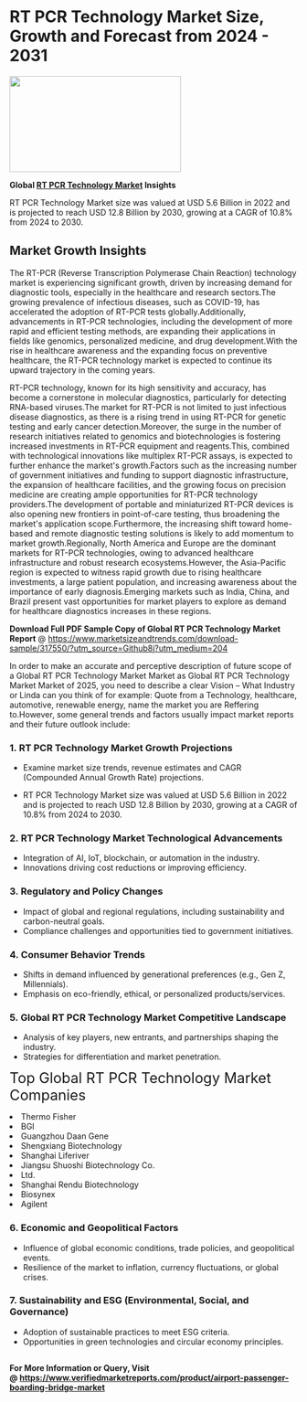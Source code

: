 <H1>RT PCR Technology Market Size, Growth and Forecast from 2024 - 2031</H1><img class="aligncenter size-medium wp-image-584254" src="https://thirdeyenews.in/wp-content/uploads/2024/09/Global-Market-Research-300x168.jpeg" alt="" width="300" height="168" /><p><strong>Global&nbsp;<a href="https://www.marketsizeandtrends.com/download-sample/317550/?utm_source=Github8j?utm_medium=204">RT PCR Technology Market</a> Insights</strong></p><p>RT PCR Technology Market size was valued at USD 5.6 Billion in 2022 and is projected to reach USD 12.8 Billion by 2030, growing at a CAGR of 10.8% from 2024 to 2030.</p><p><h2>Market Growth Insights</h2> <p>The RT-PCR (Reverse Transcription Polymerase Chain Reaction) technology market is experiencing significant growth, driven by increasing demand for diagnostic tools, especially in the healthcare and research sectors.The growing prevalence of infectious diseases, such as COVID-19, has accelerated the adoption of RT-PCR tests globally.Additionally, advancements in RT-PCR technologies, including the development of more rapid and efficient testing methods, are expanding their applications in fields like genomics, personalized medicine, and drug development.With the rise in healthcare awareness and the expanding focus on preventive healthcare, the RT-PCR technology market is expected to continue its upward trajectory in the coming years.</p> <p>RT-PCR technology, known for its high sensitivity and accuracy, has become a cornerstone in molecular diagnostics, particularly for detecting RNA-based viruses.The market for RT-PCR is not limited to just infectious disease diagnostics, as there is a rising trend in using RT-PCR for genetic testing and early cancer detection.Moreover, the surge in the number of research initiatives related to genomics and biotechnologies is fostering increased investments in RT-PCR equipment and reagents.This, combined with technological innovations like multiplex RT-PCR assays, is expected to further enhance the market's growth.Factors such as the increasing number of government initiatives and funding to support diagnostic infrastructure, the expansion of healthcare facilities, and the growing focus on precision medicine are creating ample opportunities for RT-PCR technology providers.The development of portable and miniaturized RT-PCR devices is also opening new frontiers in point-of-care testing, thus broadening the market's application scope.Furthermore, the increasing shift toward home-based and remote diagnostic testing solutions is likely to add momentum to market growth.Regionally, North America and Europe are the dominant markets for RT-PCR technologies, owing to advanced healthcare infrastructure and robust research ecosystems.However, the Asia-Pacific region is expected to witness rapid growth due to rising healthcare investments, a large patient population, and increasing awareness about the importance of early diagnosis.Emerging markets such as India, China, and Brazil present vast opportunities for market players to explore as demand for healthcare diagnostics increases in these regions.</p> <p><span class=""><strong>Download Full PDF Sample Copy of Global RT PCR Technology Market Report</strong> @ <a href="https://www.marketsizeandtrends.com/download-sample/317550/?utm_source=Github8j?utm_medium=204" target="_blank">https://www.marketsizeandtrends.com/download-sample/317550/?utm_source=Github8j?utm_medium=204</a></span></p><p>In order to make an accurate and perceptive description of future scope of a Global&nbsp;RT PCR Technology Market Market as Global&nbsp;RT PCR Technology Market Market of 2025, you need to describe a clear Vision &ndash; What Industry or Linda can you think of for example: Quote from a Technology, healthcare, automotive, renewable energy, name the market you are Reffering to.However, some general trends and factors usually impact market reports and their future outlook include:</p><h3>1.&nbsp;<strong>RT PCR Technology Market Growth Projections</strong></h3><ul><li>Examine market size trends, revenue estimates and CAGR (Compounded Annual Growth Rate) projections.</li><li><p>RT PCR Technology Market size was valued at USD 5.6 Billion in 2022 and is projected to reach USD 12.8 Billion by 2030, growing at a CAGR of 10.8% from 2024 to 2030.</p></li></ul><h3>2.&nbsp;<strong>RT PCR Technology Market Technological Advancements</strong></h3><ul><li>Integration of AI, IoT, blockchain, or automation in the industry.</li><li>Innovations driving cost reductions or improving efficiency.</li></ul><h3>3.&nbsp;<strong>Regulatory and Policy Changes</strong></h3><ul><li>Impact of global and regional regulations, including sustainability and carbon-neutral goals.</li><li>Compliance challenges and opportunities tied to government initiatives.</li></ul><h3>4.&nbsp;<strong>Consumer Behavior Trends</strong></h3><ul><li>Shifts in demand influenced by generational preferences (e.g., Gen Z, Millennials).</li><li>Emphasis on eco-friendly, ethical, or personalized products/services.</li></ul><h3>5.&nbsp;<strong>Global RT PCR Technology Market Competitive Landscape</strong></h3><ul><li>Analysis of key players, new entrants, and partnerships shaping the industry.</li><li>Strategies for differentiation and market penetration.</li></ul><p data-pm-slice="1 1 []"><span style="color: inherit; font-family: inherit; font-size: 25px;">Top Global RT PCR Technology Market Companies</span></p><div class="" data-test-id=""><p><li>Thermo Fisher</li><li> BGI</li><li> Guangzhou Daan Gene</li><li> Shengxiang Biotechnology</li><li> Shanghai Liferiver</li><li> Jiangsu Shuoshi Biotechnology Co.</li><li> Ltd.</li><li> Shanghai Rendu Biotechnology</li><li> Biosynex</li><li> Agilent</li></p></div><h3>6.&nbsp;<strong>Economic and Geopolitical Factors</strong></h3><ul><li>Influence of global economic conditions, trade policies, and geopolitical events.</li><li>Resilience of the market to inflation, currency fluctuations, or global crises.</li></ul><h3>7.&nbsp;<strong>Sustainability and ESG (Environmental, Social, and Governance)</strong></h3><ul><li>Adoption of sustainable practices to meet ESG criteria.</li><li>Opportunities in green technologies and circular economy principles.</li></ul><h2><strong style="font-size: 14px;">For More Information or Query, Visit @&nbsp;</strong><a style="background-color: #ffffff; font-size: 14px;" href="https://www.marketsizeandtrends.com/report/rt-pcr-technology-market/" target="_blank">https://www.verifiedmarketreports.com/product/airport-passenger-boarding-bridge-market</a></h2>